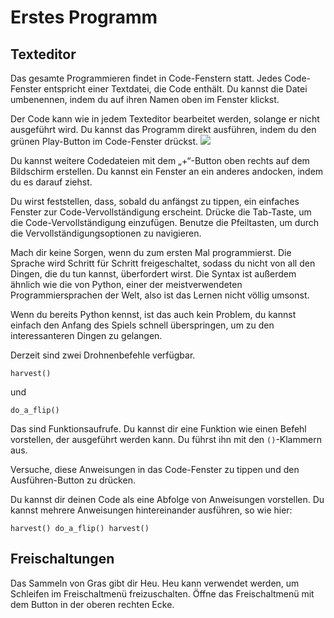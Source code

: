 # Erstes Programm
## Texteditor
Das gesamte Programmieren findet in Code-Fenstern statt. Jedes Code-Fenster entspricht einer Textdatei, die Code enthält.
Du kannst die Datei umbenennen, indem du auf ihren Namen oben im Fenster klickst.

Der Code kann wie in jedem Texteditor bearbeitet werden, solange er nicht ausgeführt wird.
Du kannst das Programm direkt ausführen, indem du den grünen Play-Button im Code-Fenster drückst.
![](PlayButton50)

Du kannst weitere Codedateien mit dem „+“-Button oben rechts auf dem Bildschirm erstellen.
Du kannst ein Fenster an ein anderes andocken, indem du es darauf ziehst.

Du wirst feststellen, dass, sobald du anfängst zu tippen, ein einfaches Fenster zur Code-Vervollständigung erscheint.
Drücke die Tab-Taste, um die Code-Vervollständigung einzufügen.
Benutze die Pfeiltasten, um durch die Vervollständigungsoptionen zu navigieren.

Mach dir keine Sorgen, wenn du zum ersten Mal programmierst. Die Sprache wird Schritt für Schritt freigeschaltet, sodass du nicht von all den Dingen, die du tun kannst, überfordert wirst.
Die Syntax ist außerdem ähnlich wie die von Python, einer der meistverwendeten Programmiersprachen der Welt, also ist das Lernen nicht völlig umsonst.

Wenn du bereits Python kennst, ist das auch kein Problem, du kannst einfach den Anfang des Spiels schnell überspringen, um zu den interessanteren Dingen zu gelangen.

Derzeit sind zwei Drohnenbefehle verfügbar.

`harvest()`

und

`do_a_flip()`

Das sind Funktionsaufrufe. Du kannst dir eine Funktion wie einen Befehl vorstellen, der ausgeführt werden kann. Du führst ihn mit den `()`-Klammern aus.

Versuche, diese Anweisungen in das Code-Fenster zu tippen und den Ausführen-Button zu drücken.

Du kannst dir deinen Code als eine Abfolge von Anweisungen vorstellen. Du kannst mehrere Anweisungen hintereinander ausführen, so wie hier:

`harvest()
do_a_flip()
harvest()`

## Freischaltungen
Das Sammeln von Gras gibt dir Heu. Heu kann verwendet werden, um Schleifen im Freischaltmenü freizuschalten. Öffne das Freischaltmenü mit dem Button in der oberen rechten Ecke.